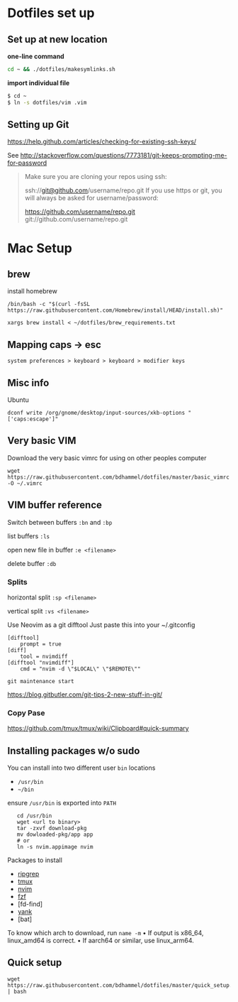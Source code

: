 # Dotfiles set up

## Set up at new location

**one-line command**
~~~bash
cd ~ && ./dotfiles/makesymlinks.sh
~~~

**import individual file**
~~~bash
$ cd ~
$ ln -s dotfiles/vim .vim
~~~

## Setting up Git

https://help.github.com/articles/checking-for-existing-ssh-keys/

See http://stackoverflow.com/questions/7773181/git-keeps-prompting-me-for-password

> Make sure you are cloning your repos using ssh:
> 
> ssh://git@github.com/username/repo.git
> If you use https or git, you will always be asked for username/password:
> 
> https://github.com/username/repo.git
> git://github.com/username/repo.git

# Mac Setup

## brew

install homebrew
```
/bin/bash -c "$(curl -fsSL https://raw.githubusercontent.com/Homebrew/install/HEAD/install.sh)"
```

```
xargs brew install < ~/dotfiles/brew_requirements.txt
```

## Mapping caps -> <kb>esc</kb>

```
system preferences > keyboard > keyboard > modifier keys
```


## Misc info

Ubuntu
```
dconf write /org/gnome/desktop/input-sources/xkb-options "['caps:escape']"
```

## Very basic VIM

Download the very basic vimrc for using on other peoples computer

```
wget https://raw.githubusercontent.com/bdhammel/dotfiles/master/basic_vimrc -O ~/.vimrc
```


## VIM buffer reference

Switch between buffers `:bn` and `:bp` 	

list buffers `:ls`

open new file in buffer `:e <filename>`

delete buffer `:db`

### Splits

horizontal split `:sp <filename>`

vertical split `:vs <filename>`

Use Neovim as a git difftool
Just paste this into your ~/.gitconfig

```
[difftool]
    prompt = true
[diff]
    tool = nvimdiff
[difftool "nvimdiff"]
    cmd = "nvim -d \"$LOCAL\" \"$REMOTE\""
```

```
git maintenance start
```

https://blog.gitbutler.com/git-tips-2-new-stuff-in-git/

### Copy Pase

https://github.com/tmux/tmux/wiki/Clipboard#quick-summary

## Installing packages w/o sudo

You can install into two different user `bin` locations
 - `/usr/bin`
 - `~/bin`

ensure `/usr/bin` is exported into `PATH`

```
   cd /usr/bin
   wget <url to binary>
   tar -zxvf download-pkg
   mv dowloaded-pkg/app app
   # or
   ln -s nvim.appimage nvim
```

Packages to install
 - [ripgrep](https://github.com/BurntSushi/ripgrep/releases)
 - [tmux](https://api.github.com/repos/nelsonenzo/tmux-appimage/releases/latest)
 - [nvim](https://github.com/neovim/neovim-releases/releases)
 - [fzf](https://github.com/junegunn/fzf/releases/)
 - [fd-find]
 - [yank](https://github.com/mptre/yank/releases)
 - [bat]

To know which arch to download, run `name -m`
•	If output is x86_64, linux_amd64 is correct.
•	If aarch64 or similar, use linux_arm64.


## Quick setup

```
wget https://raw.githubusercontent.com/bdhammel/dotfiles/master/quick_setup.sh | bash
```


